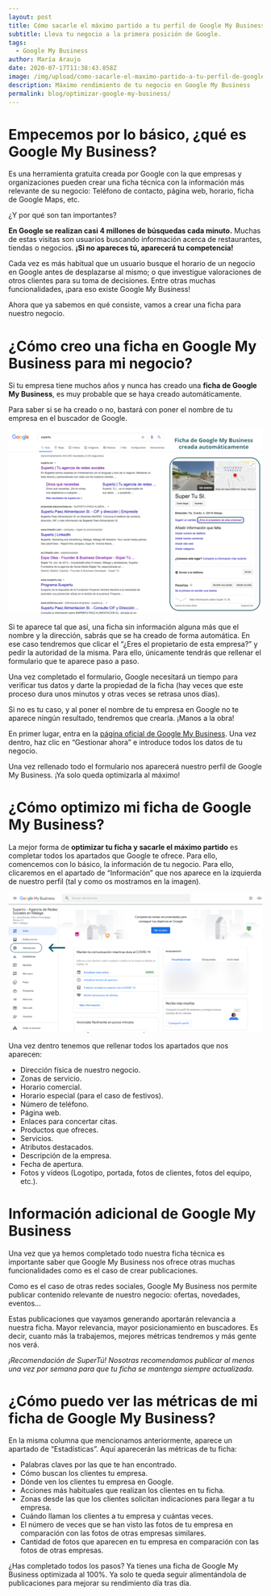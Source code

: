 ```yaml
---
layout: post
title: Cómo sacarle el máximo partido a tu perfil de Google My Business
subtitle: Lleva tu negocio a la primera posición de Google.
tags:
  - Google My Business
author: María Araujo
date: 2020-07-17T11:38:43.858Z
image: /img/upload/como-sacarle-el-maximo-partido-a-tu-perfil-de-google-my-business.png
description: Máximo rendimiento de tu negocio en Google My Business
permalink: blog/optimizar-google-my-business/
---
```

# Empecemos por lo básico, ¿qué es Google My Business?

Es una herramienta gratuita creada por Google con la que empresas y organizaciones pueden crear una ficha técnica con la información más relevante de su negocio: Teléfono de contacto, página web, horario, ficha de Google Maps, etc.

¿Y por qué son tan importantes?

**En Google se realizan casi 4 millones de búsquedas cada minuto.** Muchas de estas visitas son usuarios buscando información acerca de restaurantes, tiendas o negocios. **¡Si no apareces tú, aparecerá tu competencia!**

Cada vez es más habitual que un usuario busque el horario de un negocio en Google antes de desplazarse al mismo; o que investigue valoraciones de otros clientes para su toma de decisiones. Entre otras muchas funcionalidades, ¡para eso existe Google My Business!

Ahora que ya sabemos en qué consiste, vamos a crear una ficha para nuestro negocio.

# ¿Cómo creo una ficha en Google My Business para mi negocio?

Si tu empresa tiene muchos años y nunca has creado una **ficha de Google My Business**, es muy probable que se haya creado automáticamente.

Para saber si se ha creado o no, bastará con poner el nombre de tu empresa en el buscador de Google.

[![](/img/upload/optimizar-google-my-business-1.png)](/img/upload/optimizar-google-my-business-1.png)

Si te aparece tal que así, una ficha sin información alguna más que el nombre y la dirección, sabrás que se ha creado de forma automática. En ese caso tendremos que clicar el “¿Eres el propietario de esta empresa?” y pedir la autoridad de la misma. Para ello, únicamente tendrás que rellenar el formulario que te aparece paso a paso.

Una vez completado el formulario, Google necesitará un tiempo para verificar tus datos y darte la propiedad de la ficha (hay veces que este proceso dura unos minutos y otras veces se retrasa unos días).

Si no es tu caso, y al poner el nombre de tu empresa en Google no te aparece ningún resultado, tendremos que crearla. ¡Manos a la obra!

En primer lugar, entra en la [página oficial de Google My Business](https://www.google.com/business/). Una vez dentro, haz clic en “Gestionar ahora” e introduce todos los datos de tu negocio.

Una vez rellenado todo el formulario nos aparecerá nuestro perfil de Google My Business. ¡Ya solo queda optimizarla al máximo!

# ¿Cómo optimizo mi ficha de Google My Business?

La mejor forma de **optimizar tu ficha y sacarle el máximo partido** es completar todos los apartados que Google te ofrece. Para ello, comencemos con lo básico, la información de tu negocio. Para ello, clicaremos en el apartado de “Información” que nos aparece en la izquierda de nuestro perfil (tal y como os mostramos en la imagen).

[![](/img/upload/optimizar-google-my-business-2.png)](/img/upload/optimizar-google-my-business-2.png)

Una vez dentro tenemos que rellenar todos los apartados que nos aparecen:

* Dirección física de nuestro negocio.
* Zonas de servicio.
* Horario comercial.
* Horario especial (para el caso de festivos).
* Número de teléfono.
* Página web.
* Enlaces para concertar citas.
* Productos que ofreces.
* Servicios.
* Atributos destacados.
* Descripción de la empresa.
* Fecha de apertura.
* Fotos y vídeos (Logotipo, portada, fotos de clientes, fotos del equipo, etc.).

# Información adicional de Google My Business

Una vez que ya hemos completado todo nuestra ficha técnica es importante saber que Google My Business nos ofrece otras muchas funcionalidades como es el caso de crear publicaciones.

Como es el caso de otras redes sociales, Google My Business nos permite publicar contenido relevante de nuestro negocio: ofertas, novedades, eventos…

Estas publicaciones que vayamos generando aportarán relevancia a nuestra ficha. Mayor relevancia, mayor posicionamiento en buscadores. Es decir, cuanto más la trabajemos, mejores métricas tendremos y más gente nos verá.

*¡Recomendación de SuperTú! Nosotras recomendamos publicar al menos una vez por semana para que tu ficha se mantenga siempre actualizada.*

# ¿Cómo puedo ver las métricas de mi ficha de Google My Business?

En la misma columna que mencionamos anteriormente, aparece un apartado de “Estadísticas”. Aquí aparecerán las métricas de tu ficha:

* Palabras claves por las que te han encontrado.
* Cómo buscan los clientes tu empresa.
* Dónde ven los clientes tu empresa en Google.
* Acciones más habituales que realizan los clientes en tu ficha.
* Zonas desde las que los clientes solicitan indicaciones para llegar a tu empresa.
* Cuándo llaman los clientes a tu empresa y cuántas veces.
* El número de veces que se han visto las fotos de tu empresa en comparación con las fotos de otras empresas similares.
* Cantidad de fotos que aparecen en tu empresa en comparación con las fotos de otras empresas.

¿Has completado todos los pasos? Ya tienes una ficha de Google My Business optimizada al 100%. Ya solo te queda seguir alimentándola de publicaciones para mejorar su rendimiento día tras día.
